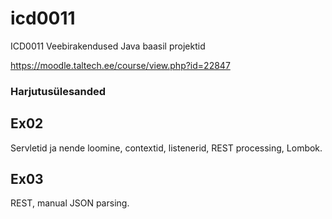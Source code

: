 # icd0011
ICD0011 Veebirakendused Java baasil projektid

https://moodle.taltech.ee/course/view.php?id=22847

### Harjutusülesanded

## Ex02
Servletid ja nende loomine, contextid, listenerid, REST processing, Lombok.

## Ex03
REST, manual JSON parsing.
